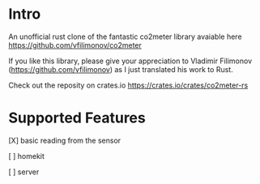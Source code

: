 # Intro

An unofficial rust clone of the fantastic co2meter library avaiable here https://github.com/vfilimonov/co2meter

If you like this library, please give your appreciation to Vladimir Filimonov (https://github.com/vfilimonov) as I just translated his work to Rust.

Check out the reposity on crates.io https://crates.io/crates/co2meter-rs

# Supported Features
[X] basic reading from the sensor

[ ] homekit

[ ] server

